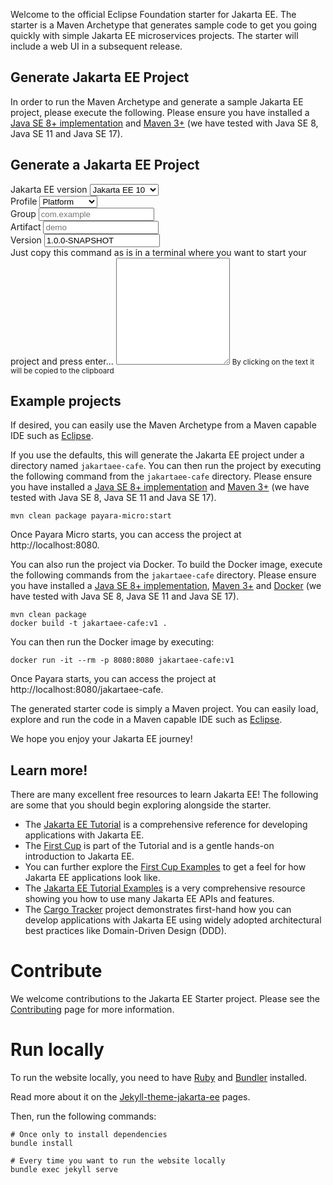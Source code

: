 Welcome to the official Eclipse Foundation starter for Jakarta EE. The starter is a Maven Archetype that generates
sample code to get you going quickly with simple Jakarta EE microservices projects. The starter will include a web UI in
a subsequent release.

## Generate Jakarta EE Project

In order to run the Maven Archetype and generate a sample Jakarta EE project, please execute the following. Please
ensure you have installed a [Java SE 8+ implementation](https://adoptium.net/?variant=openjdk8)
and [Maven 3+](https://maven.apache.org/download.cgi) (we have tested with Java SE 8, Java SE 11 and Java SE 17).


## Generate a Jakarta EE Project

<script>
function generateMvnCommand() {
    const mavenArchetype = document.getElementById("mavenArchetype").value;
    const mvnArchetypeArray = mavenArchetype.split(",");
    const mvnArchetypeGroupId = mvnArchetypeArray[0];
    const mvnArchetypeArtifactId = mvnArchetypeArray[1];
    const mvnArchetypeVersion = mvnArchetypeArray[2];

    const profile = document.getElementById("profile").value;

    const groupId = document.getElementById("groupId").value;
    const artifactId = document.getElementById("artifactId").value;
    const projectVersion = document.getElementById("projectVersion").value;
    const mvnArchetypeGenerate = document.getElementById("mvnArchetypeGenerate");

    if (!mavenArchetype || !groupId || !artifactId || !projectVersion) {
        mvnArchetypeGenerate.value = "Please fill in all fields";
        return;
    }

    mvnArchetypeGenerate.value = `mvn archetype:generate -DarchetypeGroupId=${mvnArchetypeGroupId} -DarchetypeArtifactId=${mvnArchetypeArtifactId} -DarchetypeVersion=${mvnArchetypeVersion} -DgroupId=${groupId} -DartifactId=${artifactId} -Dprofile=${profile} -Dversion=${projectVersion} -DinteractiveMode=false`;
}

function copyMvnCommand() {
    const mvnArchetypeGenerate = document.getElementById("mvnArchetypeGenerate");
    mvnArchetypeGenerate.select();
    mvnArchetypeGenerate.setSelectionRange(0, 99999);
    navigator.clipboard.writeText(document.getElementById("mvnArchetypeGenerate").value);
}

</script>

<form onchange="generateMvnCommand()">
    <div class="form-row">
        <div class="form-group" >
            <label for="mavenArchetype">Jakarta EE version</label>
            <select class="form-control" id="mavenArchetype" onchange="generateMvnCommand()">
                <option value="org.eclipse.starter,jakartaee10-minimal,1.1.0">Jakarta EE 10</option>
                <option value="org.eclipse.starter,jakartaee9.1-minimal,1.0.0">Jakarta EE 9.1</option>
                <option value="org.eclipse.starter,jakartaee8-minimal,1.0.0">Jakarta EE 8</option>
            </select>
        </div>
        <div class="form-group" >
            <label for="profile">Profile</label>
            <select class="form-control" id="profile" onchange="generateMvnCommand()">
                <option value="api">Platform</option>
                <option value="web-api">Web Profile</option>
                <option value="core-api">Core Profile</option>
            </select>
        </div>
    </div>
    <div class="form-row">
        <div class="form-group">
            <label for="groupId">Group</label>
            <input class="form-control" type="text" id="groupId" placeholder="com.example" onchange="generateMvnCommand()">
        </div>
        <div class="form-group">
            <label for="artifactId">Artifact</label>
            <input type="text" class="form-control" id="artifactId" placeholder="demo" onchange="generateMvnCommand()">
        </div>
        <div class="form-group">
            <label for="projectVersion">Version</label>
            <input type="text" class="form-control" id="projectVersion" value="1.0.0-SNAPSHOT" onchange="generateMvnCommand()">
        </div>
    </div>
    <div class="form-group">
        <label for="mvnArchetypeGenerate">
            Just copy this command as is in a terminal where you want to start your project and press enter...
        </label>
        <textarea class="form-control"
                  id="mvnArchetypeGenerate"
                  rows="11"
                  readonly
                  aria-describedby="mvnCommandHelp"
                  onclick="copyMvnCommand()">
        </textarea>
        <small id="mvnCommandHelp" class="form-text text-muted">By clicking on the text it will be copied to the
            clipboard
        </small>
    </div>
</form>

<script>
    generateMvnCommand();
</script>


## Example projects

If desired, you can easily use the Maven Archetype from a Maven capable IDE such
as [Eclipse](https://www.eclipse.org/ide).

If you use the defaults, this will generate the Jakarta EE project under a directory named `jakartaee-cafe`. You can
then run the project by executing the following command from the `jakartaee-cafe` directory. Please ensure you have
installed a [Java SE 8+ implementation](https://adoptium.net/?variant=openjdk8)
and [Maven 3+](https://maven.apache.org/download.cgi) (we have tested with Java SE 8, Java SE 11 and Java SE 17).

```
mvn clean package payara-micro:start
```

Once Payara Micro starts, you can access the project at http://localhost:8080.

You can also run the project via Docker. To build the Docker image, execute the following commands from
the `jakartaee-cafe` directory. Please ensure you have installed
a [Java SE 8+ implementation](https://adoptium.net/?variant=openjdk8), [Maven 3+](https://maven.apache.org/download.cgi)
and [Docker](https://docs.docker.com/get-docker/) (we have tested with Java SE 8, Java SE 11 and Java SE 17).

```
mvn clean package
docker build -t jakartaee-cafe:v1 .
```

You can then run the Docker image by executing:

```
docker run -it --rm -p 8080:8080 jakartaee-cafe:v1
```

Once Payara starts, you can access the project at http://localhost:8080/jakartaee-cafe.

The generated starter code is simply a Maven project. You can easily load, explore and run the code in a Maven capable
IDE such as [Eclipse](https://www.eclipse.org/ide).

We hope you enjoy your Jakarta EE journey!

## Learn more!

There are many excellent free resources to learn Jakarta EE! The following are some that you should begin exploring
alongside the starter.

* The [Jakarta EE Tutorial](https://eclipse-ee4j.github.io/jakartaee-tutorial) is a comprehensive reference for
  developing applications with Jakarta EE.
* The [First Cup](https://eclipse-ee4j.github.io/jakartaee-firstcup/) is part of the Tutorial and is a gentle hands-on
  introduction to Jakarta EE.
* You can further explore the [First Cup Examples](https://github.com/eclipse-ee4j/jakartaee-firstcup-examples) to get a
  feel for how Jakarta EE applications look like.
* The [Jakarta EE Tutorial Examples](https://github.com/eclipse-ee4j/jakartaee-tutorial-examples) is a very
  comprehensive resource showing you how to use many Jakarta EE APIs and features.
* The [Cargo Tracker](https://eclipse-ee4j.github.io/cargotracker/) project demonstrates first-hand how you can develop
  applications with Jakarta EE using widely adopted architectural best practices like Domain-Driven Design (DDD).

# Contribute

We welcome contributions to the Jakarta EE Starter project. Please see the [Contributing](CONTRIBUTING.md) page for more information.

# Run locally

To run the website locally, you need to have [Ruby](https://www.ruby-lang.org/en/) and [Bundler](https://bundler.io/) installed.

Read more about it on the [Jekyll-theme-jakarta-ee](https://jakartaee.github.io/jekyll-theme-jakarta-ee/) pages.

Then, run the following commands:

```shell
# Once only to install dependencies
bundle install
```

```shell
# Every time you want to run the website locally
bundle exec jekyll serve
```
